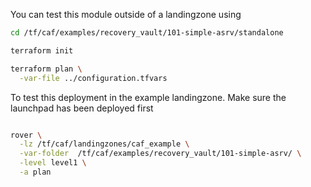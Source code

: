 You can test this module outside of a landingzone using

```bash
cd /tf/caf/examples/recovery_vault/101-simple-asrv/standalone

terraform init

terraform plan \
  -var-file ../configuration.tfvars

```

To test this deployment in the example landingzone. Make sure the launchpad has been deployed first

```bash

rover \
  -lz /tf/caf/landingzones/caf_example \
  -var-folder  /tf/caf/examples/recovery_vault/101-simple-asrv/ \
  -level level1 \
  -a plan

```